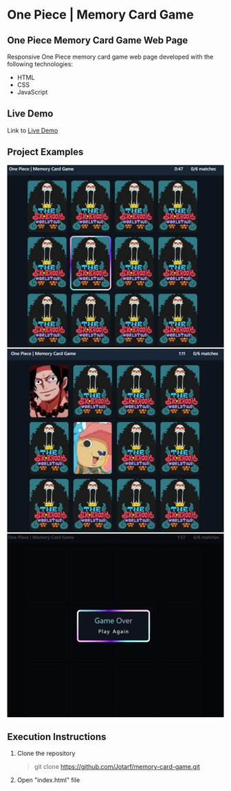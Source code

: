 # One Piece | Memory Card Game
## One Piece Memory Card Game Web Page  
Responsive One Piece memory card game web page developed with the following technologies:
- HTML
- CSS
- JavaScript

## Live Demo
Link to [Live Demo](https://jotarf.github.io/memory-card-game/)
## Project Examples
![New Game](./assets/demo/newGame.png)
![Flip Card](./assets/demo/flipCards.png)
![Game Over](./assets/demo/gameOver.png)
## Execution Instructions
1. Clone the repository
    >git clone https://github.com/Jotarf/memory-card-game.git
2. Open "index.html" file
